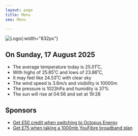 ```yaml
---
layout: page
title: Menu
seo: Menu

---
```


![Logo](/images/logo.jpg){:width="832px"}

<!-- weather_marker starts -->
## On Sunday, 17 August 2025

- The average temperature today is 25.01˚C,
- With highs of 25.85˚C and lows of 23.86˚C,
- It may feel like 24.53˚C with clear sky
- The wind speed is 3.6m/s and visibility is 10000m
- The pressure is 1023hPa and humidity is 37%
- The sun will rise at 04:56 and set at 19:28

<!-- weather_marker ends -->

## Sponsors

- [Get £50 credit when switching to Octopus Energy](https://bit.ly/3oD1nnS)
- [Get £75 when taking a 1000mb YouFibre broadband plan](https://aklam.io/91zWhU?)
